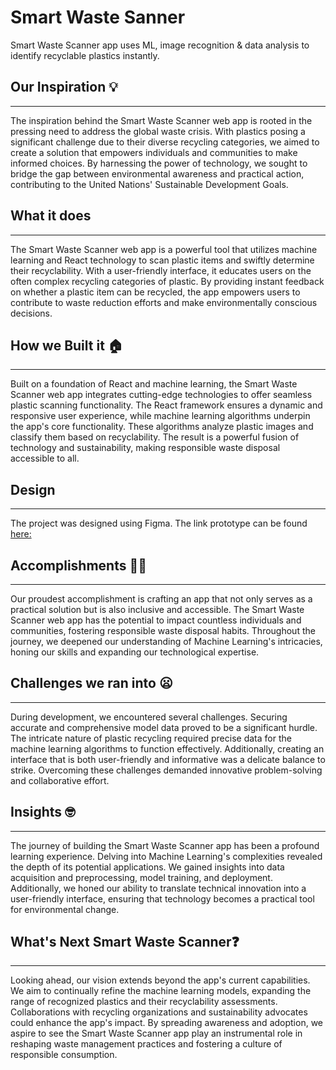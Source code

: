 ﻿# Smart Waste Sanner
Smart Waste Scanner app uses ML, image recognition & data analysis to identify recyclable plastics instantly.

## Our Inspiration 💡  
---
The inspiration behind the Smart Waste Scanner web app is rooted in the pressing need to address the global waste crisis. With plastics posing a significant challenge due to their diverse recycling categories, we aimed to create a solution that empowers individuals and communities to make informed choices. By harnessing the power of technology, we sought to bridge the gap between environmental awareness and practical action, contributing to the United Nations' Sustainable Development Goals.

## What it does
---
The Smart Waste Scanner web app is a powerful tool that utilizes machine learning and React technology to scan plastic items and swiftly determine their recyclability. With a user-friendly interface, it educates users on the often complex recycling categories of plastic. By providing instant feedback on whether a plastic item can be recycled, the app empowers users to contribute to waste reduction efforts and make environmentally conscious decisions.

## How we Built it 🏠
---
Built on a foundation of React and machine learning, the Smart Waste Scanner web app integrates cutting-edge technologies to offer seamless plastic scanning functionality. The React framework ensures a dynamic and responsive user experience, while machine learning algorithms underpin the app's core functionality. These algorithms analyze plastic images and classify them based on recyclability. The result is a powerful fusion of technology and sustainability, making responsible waste disposal accessible to all.

## Design
---
The project was designed using Figma. The link prototype can be found [here:](https://www.figma.com/file/WmIDVDsh7F0Rgv69IgFqTF/Smart-Waste-Scanner?type=whiteboard&node-id=0-1&t=5mb82fGhDm8Vwskv-0)

## Accomplishments 💪🏻
---
Our proudest accomplishment is crafting an app that not only serves as a practical solution but is also inclusive and accessible. The Smart Waste Scanner web app has the potential to impact countless individuals and communities, fostering responsible waste disposal habits. Throughout the journey, we deepened our understanding of Machine Learning's intricacies, honing our skills and expanding our technological expertise.

## Challenges we ran into 😦
---
During development, we encountered several challenges. Securing accurate and comprehensive model data proved to be a significant hurdle. The intricate nature of plastic recycling required precise data for the machine learning algorithms to function effectively. Additionally, creating an interface that is both user-friendly and informative was a delicate balance to strike. Overcoming these challenges demanded innovative problem-solving and collaborative effort.

## Insights 🤓
---
The journey of building the Smart Waste Scanner app has been a profound learning experience. Delving into Machine Learning's complexities revealed the depth of its potential applications. We gained insights into data acquisition and preprocessing, model training, and deployment. Additionally, we honed our ability to translate technical innovation into a user-friendly interface, ensuring that technology becomes a practical tool for environmental change.

## What's Next Smart Waste Scanner❓
---
Looking ahead, our vision extends beyond the app's current capabilities. We aim to continually refine the machine learning models, expanding the range of recognized plastics and their recyclability assessments. Collaborations with recycling organizations and sustainability advocates could enhance the app's impact. By spreading awareness and adoption, we aspire to see the Smart Waste Scanner app play an instrumental role in reshaping waste management practices and fostering a culture of responsible consumption.
